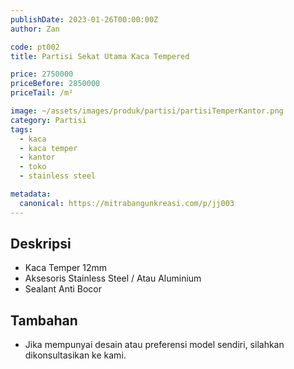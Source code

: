 ```yaml
---
publishDate: 2023-01-26T00:00:00Z
author: Zan

code: pt002
title: Partisi Sekat Utama Kaca Tempered

price: 2750000
priceBefore: 2850000
priceTail: /m²

image: ~/assets/images/produk/partisi/partisiTemperKantor.png
category: Partisi
tags:
  - kaca
  - kaca temper
  - kantor
  - toko
  - stainless steel

metadata:
  canonical: https://mitrabangunkreasi.com/p/jj003
---
```


## Deskripsi

- Kaca Temper 12mm
- Aksesoris Stainless Steel / Atau Aluminium
- Sealant Anti Bocor

## Tambahan
- Jika mempunyai desain atau preferensi model sendiri, silahkan dikonsultasikan ke kami.